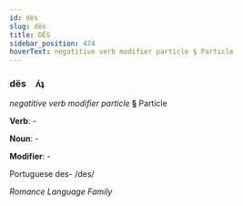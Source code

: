 ```yaml
---
id: dës
slug: dës
title: DËS
sidebar_position: 474
hoverText: negatitive verb modifier particle § Particle
---
```


### dës&emsp;<span kind="abugida">ʌ́ʇ</span>

*negatitive verb modifier particle* **§** Particle

**Verb**: -

**Noun**: -

**Modifier**: -

Portuguese des- /des/

*Romance Language Family*